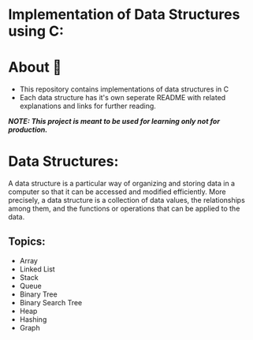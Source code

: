 # Implementation of Data Structures using C:
# About 🚀
* This repository contains implementations of data structures in C
* Each data structure has it's own seperate README with related explanations and links for further reading.<br>

<i><b>NOTE: This project is meant to be used for learning only not for production.</b></i>

# Data Structures:
<p>A data structure is a particular way of organizing and storing data in a computer so that it can be accessed and modified efficiently. More precisely, a data structure is a collection of data values, the relationships among them, and the functions or operations that can be applied to the data.</p>

## Topics:
* Array
* Linked List
* Stack
* Queue
* Binary Tree
* Binary Search Tree
* Heap
* Hashing
* Graph
